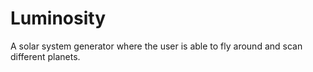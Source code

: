 # Luminosity
A solar system generator where the user is able to fly around and scan different planets. 
